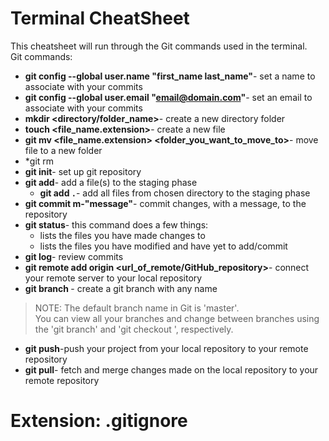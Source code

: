 # Terminal CheatSheet 
This cheatsheet will run through the Git commands used in the terminal.
<br> Git commands: </br>

* **git config --global user.name "first_name last_name"**- set a name to associate with your commits
* **git config --global user.email "email@domain.com"**- set an email to associate with your commits
* **mkdir <directory/folder_name>**- create a new directory folder 
* **touch <file_name.extension>**- create a new file
* **git mv <file_name.extension> <folder_you_want_to_move_to>**- move file to a new folder
* *git rm
* **git init**- set up git repository 
* **git add**- add a file(s) to the staging phase 
  * **git add `.`**- add all files from chosen directory to the staging phase
* **git commit m-"message"**- commit changes, with a message, to the repository
* **git status**- this command does a few things:
  * lists the files you have made changes to
  * lists the files you have modified and have yet to add/commit 
* **git log**- review commits 
* **git remote add origin <url_of_remote/GitHub_repository>**- connect your remote server to your local repository
* **git branch <branch>**- create a git branch with any name 
> NOTE: The default branch name in Git is 'master'. <br> You can view all your branches and change between branches using the 'git branch' and 'git checkout <branchname>', respectively. </br>
* **git push**-push your project from your local repository to your remote repository
* **git pull**- fetch and merge changes made on the local repository to your remote repository 


# Extension: .gitignore